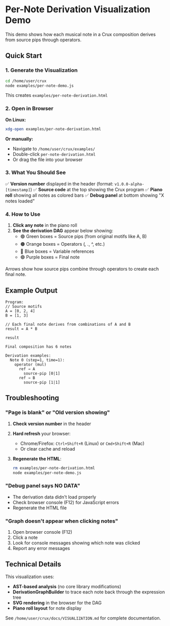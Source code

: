 # Per-Note Derivation Visualization Demo

This demo shows how each musical note in a Crux composition derives from source pips through operators.

## Quick Start

### 1. Generate the Visualization

```bash
cd /home/user/crux
node examples/per-note-demo.js
```

This creates `examples/per-note-derivation.html`

### 2. Open in Browser

**On Linux:**
```bash
xdg-open examples/per-note-derivation.html
```

**Or manually:**
- Navigate to `/home/user/crux/examples/`
- Double-click `per-note-derivation.html`
- Or drag the file into your browser

### 3. What You Should See

✅ **Version number** displayed in the header (format: `v1.0.0-alpha-[timestamp]`)
✅ **Source code** at the top showing the Crux program
✅ **Piano roll** showing all notes as colored bars
✅ **Debug panel** at bottom showing "X notes loaded"

### 4. How to Use

1. **Click any note** in the piano roll
2. **See the derivation DAG** appear below showing:
   - 🟢 Green boxes = Source pips (from original motifs like A, B)
   - 🟠 Orange boxes = Operators (*, .*, ^, etc.)
   - 🔵 Blue boxes = Variable references
   - 🟣 Purple boxes = Final note

Arrows show how source pips combine through operators to create each final note.

## Example Output

```
Program:
// Source motifs
A = [0, 2, 4]
B = [1, 3]

// Each final note derives from combinations of A and B
result = A * B

result

Final composition has 6 notes

Derivation examples:
  Note 0 (step=1, time=1):
    operator (mul)
      ref → A
        source-pip [0|1]
      ref → B
        source-pip [1|1]
```

## Troubleshooting

### "Page is blank" or "Old version showing"

1. **Check version number** in the header
2. **Hard refresh** your browser:
   - Chrome/Firefox: `Ctrl+Shift+R` (Linux) or `Cmd+Shift+R` (Mac)
   - Or clear cache and reload

3. **Regenerate the HTML**:
   ```bash
   rm examples/per-note-derivation.html
   node examples/per-note-demo.js
   ```

### "Debug panel says NO DATA"

- The derivation data didn't load properly
- Check browser console (F12) for JavaScript errors
- Regenerate the HTML file

### "Graph doesn't appear when clicking notes"

1. Open browser console (F12)
2. Click a note
3. Look for console messages showing which note was clicked
4. Report any error messages

## Technical Details

This visualization uses:
- **AST-based analysis** (no core library modifications)
- **DerivationGraphBuilder** to trace each note back through the expression tree
- **SVG rendering** in the browser for the DAG
- **Piano roll layout** for note display

See `/home/user/crux/docs/VISUALIZATION.md` for complete documentation.
